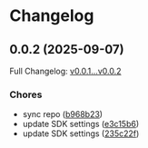 # Changelog

## 0.0.2 (2025-09-07)

Full Changelog: [v0.0.1...v0.0.2](https://github.com/ppl-ai/perplexity-py/compare/v0.0.1...v0.0.2)

### Chores

* sync repo ([b968b23](https://github.com/ppl-ai/perplexity-py/commit/b968b23fc9d25d7cd9e84d2796e33a3f56c60656))
* update SDK settings ([e3c15b6](https://github.com/ppl-ai/perplexity-py/commit/e3c15b6ab6392d0f7605c7ba7666cec2eb405f23))
* update SDK settings ([235c22f](https://github.com/ppl-ai/perplexity-py/commit/235c22f4bdd73b3dd5657bd1caadef4bac172fbe))
